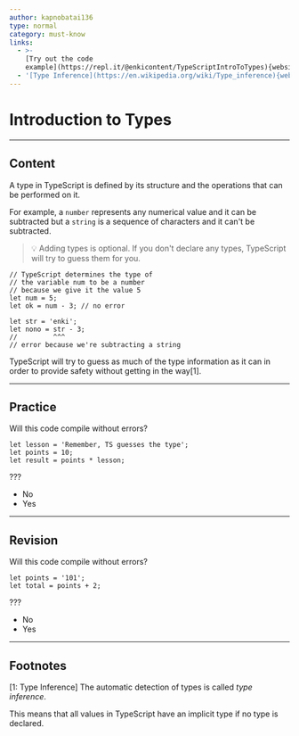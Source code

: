 ```yaml
---
author: kapnobatai136
type: normal
category: must-know
links:
  - >-
    [Try out the code
    example](https://repl.it/@enkicontent/TypeScriptIntroToTypes){website}
  - '[Type Inference](https://en.wikipedia.org/wiki/Type_inference){website}'
---
```


# Introduction to Types


---

## Content

A type in TypeScript is defined by its structure and the operations that can be performed on it.

For example, a `number` represents any numerical value and it can be subtracted but a `string` is a sequence of characters and it can't be subtracted.

> 💡 Adding types is optional. If you don't declare any types, TypeScript will try to guess them for you.

```plain-text
// TypeScript determines the type of
// the variable num to be a number
// because we give it the value 5
let num = 5;
let ok = num - 3; // no error

let str = 'enki';
let nono = str - 3;
//         ^^^
// error because we're subtracting a string
```

TypeScript will try to guess as much of the type information as it can in order to provide safety without getting in the way[1].


---

## Practice

Will this code compile without errors?

```plain-text
let lesson = 'Remember, TS guesses the type';
let points = 10;
let result = points * lesson;
```

???

- No
- Yes


---

## Revision

Will this code compile without errors?

```plain-text
let points = '101';
let total = points + 2;
```

???

- No
- Yes


---

## Footnotes

[1: Type Inference]
The automatic detection of types is called *type inference*.

This means that all values in TypeScript have an implicit type if no type is declared.
 
